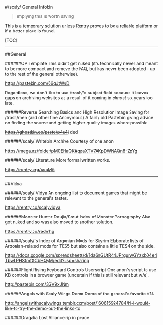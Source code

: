 #/scaly/ General Infobin
>implying this is worth saving

This is a temporary solution unless Rentry proves to be a reliable platform or if a better place is found.

[TOC]

***

##General

######OP Template
This didn't get nuked (it's technically newer and meant to be more compact and remove the FAQ, but has never been adopted - up to the rest of the general otherwise).

https://pastebin.com/66qJtWuD

Regardless, we don't like to use /trash/'s subject field because it leaves gaps on archiving websites as a result of it coming in *almost* six years too late.

######Reverse Searching Basics and High Resolution Image Saving for /trash/men (and other fine Anonymous)
A fairly old Pastebin giving advice on finding the source and getting higher quality images where possible.

~~https://ghostbin.co/paste/p4u4j~~ ded

######/scaly/ Writebin Archive
Courtesy of one anon.

https://mega.nz/folder/pM0EHaQK#qpaXTV7AKpDWNAQn8-ZpYg

######/scaly/ Literature
More formal written works.

https://rentry.org/scalylit

***

##Vidya

######/scaly/ Vidya
An ongoing list to document games that might be relevant to the general's tastes.

https://rentry.co/scalyvidya

######Monster Hunter Doujin/Smut Index of Monster Pornography
Also got nuked and so was also moved to another solution.

https://rentry.co/redmhg

######/scaly/'s Index of Argonian Mods for Skyrim
Elaborate lists of Argonian-related mods for TES5 but also contains a little TES4 on the side.

https://docs.google.com/spreadsheets/d/1da6nGUtR44JPrgurwGYzxb04e4TbwLPHStmfGCbHQyM/edit?usp=sharing

######Flight Rising Keyboard Controls Userscript
One anon's script to use KB controls in a browser game (uncertain if this is still relevant but w/e).

http://pastebin.com/3GV9xJNm

######Angels with Scaly Wings Demo
Demo of the general's favorite VN.

http://angelswithscalywings.tumblr.com/post/160615924784/hi-i-would-like-to-try-the-demo-but-the-links-to

######Dragalia Lost Alliance
rip in peace